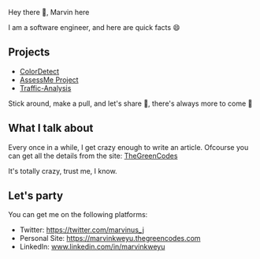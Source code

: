 Hey there :wave:, Marvin here

I am a software engineer, and here are quick facts :smile:

## Projects

 - [ColorDetect](https://colordetect.readthedocs.io/en/latest/colordetect.html)
 - [AssessMe Project](https://assessme-project.herokuapp.com/)
 - [Traffic-Analysis](https://traffic-analysis-display.herokuapp.com/?item_for_compare=Year)
 
 Stick around, make a pull, and let's share :rocket:, there's always more to come :construction_worker:
 
 ## What I talk about
 
 Every once in a while, I get crazy enough to write an article. Ofcourse you can get all the details from the site: 
 [TheGreenCodes](https://thegreencodes.com/)
 
 It's totally crazy, trust me, I know.
 
 ## Let's party
 
 You can get me on the following platforms:
 
 - Twitter: https://twitter.com/marvinus_j
 - Personal Site: https://marvinkweyu.thegreencodes.com
 - LinkedIn: www.linkedin.com/in/marvinkweyu
 
